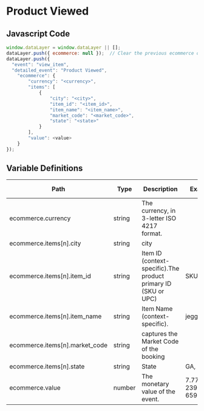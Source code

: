 # Product Viewed

### 

## Javascript Code
```js
window.dataLayer = window.dataLayer || [];
dataLayer.push({ ecommerce: null });  // Clear the previous ecommerce object.
dataLayer.push({
  "event": "view_item",
  "detailed_event": "Product Viewed",
    "ecommerce": {
        "currency": "<currency>",
        "items": [
            {
                "city": "<city>",
                "item_id": "<item_id>",
                "item_name": "<item_name>",
                "market_code": "<market_code>",
                "state": "<state>"
            }
        ],
        "value": <value>
    }
});
```

## Variable Definitions

|Path|Type|Description|Example|Pattern|Min Length|Max Length|Minimum|Maximum|Multiple Of|
| --- | --- | --- | --- | --- | --- | --- | --- | --- | --- |
|ecommerce.currency|string|The currency, in 3-letter ISO 4217 format.||||||||
|ecommerce.items[n].city|string|city||||||||
|ecommerce.items[n].item_id|string|Item ID \(context-specific\).The product primary ID \(SKU or UPC\)|SKU\_12345|||||||
|ecommerce.items[n].item_name|string|Item Name \(context-specific\).|jeggings|||||||
|ecommerce.items[n].market_code|string|captures the Market Code of the booking||||||||
|ecommerce.items[n].state|string|State|GA, NY, AZ|||||||
|ecommerce.value|number|The monetary value of the event.|7.77, 239.55, 659|||||||




